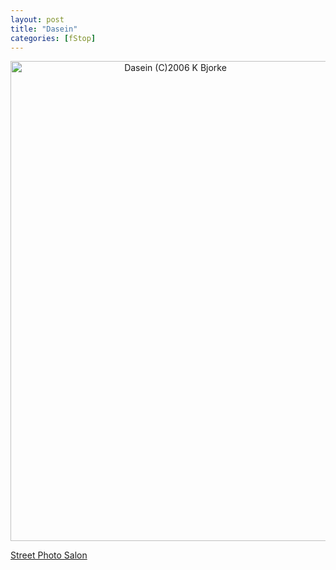 ```yaml
---
layout: post
title: "Dasein"
categories: [fStop]
---
```

<center><img title="Dasein (C)2006 K Bjorke" src="http://www.botzilla.com/blog/pix2006/IMG_6582-512.jpg" width="512" height="768" border="0" /></center>

<a href="http://johnbrownlow.com/streetphoto/viewtopic.php?t=1722">Street Photo Salon</a>

<!--more-->

